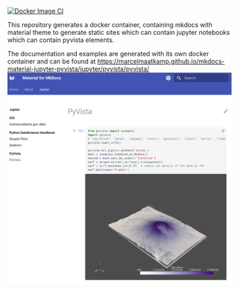 [![Docker Image CI](https://github.com/marcelmaatkamp/mkdocs-material-jupyter-pyvista/actions/workflows/docker-build-push.yml/badge.svg)](https://github.com/marcelmaatkamp/mkdocs-material-jupyter-pyvista/actions/workflows/docker-build-push.yml)

This repository generates a docker container, containing mkdocs with material theme to generate static sites which can contain jupyter notebooks which can contain pyvista elements.

The documentation and examples are generated with its own docker container and can be found at https://marcelmaatkamp.github.io/mkdocs-material-jupyter-pyvista/jupyter/pyvista/pyvista/
![PyVista Example 1](https://raw.githubusercontent.com/marcelmaatkamp/mkdocs-material-jupyter-pyvista/master/images/pyvista_example_1.png)
